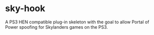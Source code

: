 # sky-hook
A PS3 HEN compatible plug-in skeleton with the goal to allow Portal of Power spoofing for Skylanders games on the PS3.
